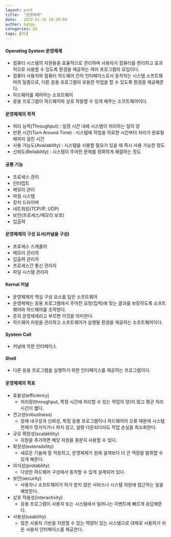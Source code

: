 ```yaml
---
layout: post
title:  "운영체제"
date:   2020-01-16 20:30:00
author: bghgu
categories: OS
tags: [OS]
---
```


#### Operating System 운영체제
* 컴퓨터 시스템의 자원들을 효율적으로 관리하며 사용자가 컴퓨터를 편리하고 효과적으로 사용할 수 있도록 환경을 제공하는 여러 프로그램의 모임이다.
* 컴퓨터 사용자와 컴퓨터 하드웨어 간의 인터페이스로서 동작하는 시스템 소프트웨어의 일종으로, 다른 응용 프로그램이 유용한 작업을 할 수 있도록 환경을 제공해준다.
* 하드웨어를 제어하는 소프트웨어
* 응용 프로그램이 하드웨어와 상호 작용할 수 있게 해주는 소프트웨어이다.

#### 운영체제의 목적
* 처리 능력(Throughput) : 일정 시간 내에 시스템이 처리하는 일의 양
* 반환 시간(Turn Around Time) : 시스템에 작업을 의로한 시간부터 처리가 완료될 때까지 걸린 시간
* 사용 가능도(Availability) : 시스템을 사용할 필요가 있을 때 즉시 사용 가능한 정도
* 신뢰도(Reliability) : 시스템이 주어진 문제를 정확하게 해결하는 정도

#### 공통 기능
* 프로세스 관리
* 인터럽트
* 메모리 관리
* 파일 시스템
* 장치 드라이버
* 네트워킹(TCP/IP, UDP)
* 보안(프로세스/메모리 보호)
* 입출력

#### 운영체제의 구성 요서(커널을 구성)
* 프로세스 스케줄러
* 메모리 관리자
* 입출력 관리자
* 프로세스간 통신 관리자
* 파일 시스템 관리자

#### Kernal 커널
* 운영체제의 핵심 구성 요소를 담은 소프트웨어
* 운영체제는 응용 프로그램에서 주어진 요청(입력)에 맞는 결과를 보장하도록 소프트웨어와 하드웨어를 조작한다.
* 흔히 운영체제라고 부르면 이것을 의미한다.
* 하드웨어 자원을 관리하고 소프트웨어가 실행될 환경을 제공하는 소프트웨어이다.

#### System Call
* 커널에 의한 인터페이스

#### Shell
* 다른 응용 프로그램을 실행하기 위한 인터페이스를 제공하는 프로그램이다.

#### 운영체제의 목표
* 효용성(efficiency)
    * 처리량(throughput, 특정 시간에 처리할 수 있는 작업의 양)이 많고 평균 처리시간이 짧다.
* 견고성(robustness)
    * 장애 내구성과 신뢰성, 특정 응용 프로그램이나 하드웨어의 오류 때문에 시스템 전체가 망가지거나 하지 않고, 설령 다운되더라도 작업 손실을 최소화한다.
* 규모 확장성(scalability)
    * 자원을 추가하면 해당 자원을 충분히 사용할 수 있다.
* 확장성(extensibility)
    * 새로운 기술에 잘 적응하고, 운영체제가 원래 설계보다 더 큰 역량을 발휘할 수 있게 해준다.
* 이식성(protability)
    * 다양한 하드웨어 구성에서 동작할 수 있게 설계되어 있다.
* 보안(security)
    * 사용자나 소프트웨어가 허가 받지 않은 서비스나 시스템 자원에 접근하는 일을 예방한다.
* 상호 작용성(interactivity)
    * 응용 프로그램이 사용자 또는 시스템에서 일어나는 이벤트에 빠르게 응답해준다.
* 사용성(usability)
    * 많은 사용자 기반을 지원할 수 있는 역량이 있는 시스템으로 대체로 사용하기 쉬운 사용자 인터페이스를 제공한다.